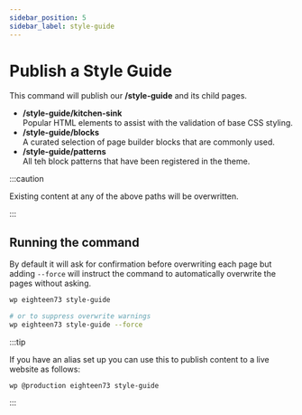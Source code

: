 ```yaml
---
sidebar_position: 5
sidebar_label: style-guide
---
```


# Publish a Style Guide

This command will publish our **/style-guide** and its child pages.

- **/style-guide/kitchen-sink**    
Popular HTML elements to assist with the validation of base CSS styling.
- **/style-guide/blocks**    
A curated selection of page builder blocks that are commonly used.
- **/style-guide/patterns**    
All teh block patterns that have been registered in the theme.

:::caution

Existing content at any of the above paths will be overwritten.

:::

## Running the command

By default it will ask for confirmation before overwriting each page but adding `--force` will instruct the command to automatically overwrite the pages without asking.

```bash
wp eighteen73 style-guide

# or to suppress overwrite warnings
wp eighteen73 style-guide --force
```

:::tip

If you have an alias set up you can use this to publish content to a live website as follows:

```
wp @production eighteen73 style-guide
```

:::
